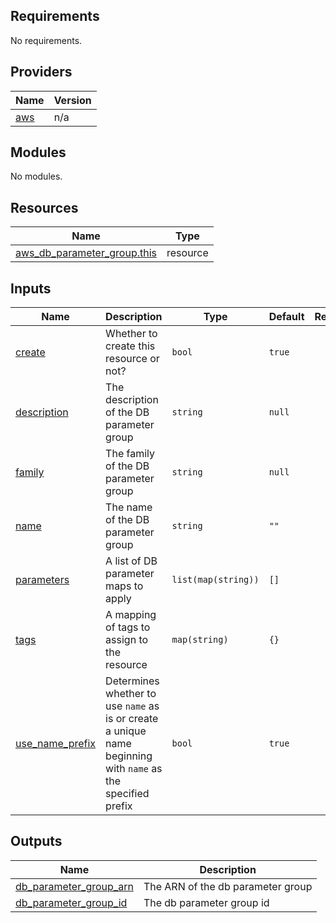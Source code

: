 <!-- BEGIN_TF_DOCS -->
## Requirements

No requirements.

## Providers

| Name | Version |
|------|---------|
| <a name="provider_aws"></a> [aws](#provider\_aws) | n/a |

## Modules

No modules.

## Resources

| Name | Type |
|------|------|
| [aws_db_parameter_group.this](https://registry.terraform.io/providers/hashicorp/aws/latest/docs/resources/db_parameter_group) | resource |

## Inputs

| Name | Description | Type | Default | Required |
|------|-------------|------|---------|:--------:|
| <a name="input_create"></a> [create](#input\_create) | Whether to create this resource or not? | `bool` | `true` | no |
| <a name="input_description"></a> [description](#input\_description) | The description of the DB parameter group | `string` | `null` | no |
| <a name="input_family"></a> [family](#input\_family) | The family of the DB parameter group | `string` | `null` | no |
| <a name="input_name"></a> [name](#input\_name) | The name of the DB parameter group | `string` | `""` | no |
| <a name="input_parameters"></a> [parameters](#input\_parameters) | A list of DB parameter maps to apply | `list(map(string))` | `[]` | no |
| <a name="input_tags"></a> [tags](#input\_tags) | A mapping of tags to assign to the resource | `map(string)` | `{}` | no |
| <a name="input_use_name_prefix"></a> [use\_name\_prefix](#input\_use\_name\_prefix) | Determines whether to use `name` as is or create a unique name beginning with `name` as the specified prefix | `bool` | `true` | no |

## Outputs

| Name | Description |
|------|-------------|
| <a name="output_db_parameter_group_arn"></a> [db\_parameter\_group\_arn](#output\_db\_parameter\_group\_arn) | The ARN of the db parameter group |
| <a name="output_db_parameter_group_id"></a> [db\_parameter\_group\_id](#output\_db\_parameter\_group\_id) | The db parameter group id |
<!-- END_TF_DOCS -->